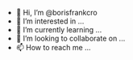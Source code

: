 - 👋 Hi, I’m @borisfrankcro
- 👀 I’m interested in ...
- 🌱 I’m currently learning ...
- 💞️ I’m looking to collaborate on ...
- 📫 How to reach me ...

<!---
borisfrankcro/borisfrankcro is a ✨ special ✨ repository because its `README.md` (this file) appears on your GitHub profile.
You can click the Preview link to take a look at your changes.
--->
